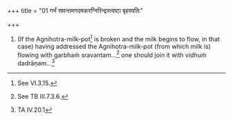 +++
title = "01 गर्भं स्रवन्तमगदमकरग्निरिन्द्रस्त्वष्टा बृहस्पतिः"

+++
1. (If the Agnihotra-milk-pot[^1] is broken and the milk begins to flow, in that case) having addressed the Agnihotra-milk-pot (from which milk is) flowing with garbhaṁ sravantam...[^2] one should join it with vidhuṁ dadrāṇam...[^3]  


[^1]: See VI.3.15.  

[^2]: See TB III.7.3.6.  

[^3]: TA IV.20.1  
